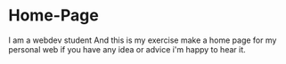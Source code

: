 # Home-Page
I am a webdev student
And this is my exercise make a home page for my personal web
if you have any idea or advice i'm happy to hear it.
